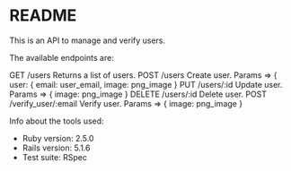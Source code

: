 # README

This is an API to manage and verify users.

The available endpoints are:

GET    /users                  Returns a list of users.
POST   /users                  Create user. Params => { user: { email: user_email, image: png_image }
PUT    /users/:id              Update user. Params => { image: png_image }
DELETE /users/:id              Delete user.
POST   /verify_user/:email     Verify user. Params => { image: png_image }

Info about the tools used:
* Ruby version: 2.5.0
* Rails version: 5.1.6
* Test suite: RSpec
